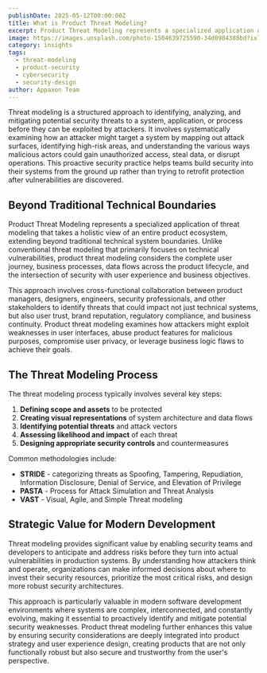 ```yaml
---
publishDate: 2025-05-12T00:00:00Z
title: What is Product Threat Modeling?
excerpt: Product Threat Modeling represents a specialized application of threat modeling that takes a holistic view of an entire product ecosystem, extending beyond traditional technical system boundaries.
image: https://images.unsplash.com/photo-1504639725590-34d0984388bd?ixlib=rb-4.0.3&auto=format&fit=crop&w=1674&q=80
category: insights
tags:
  - threat-modeling
  - product-security
  - cybersecurity
  - security-design
author: Appaxon Team
---
```


Threat modeling is a structured approach to identifying, analyzing, and mitigating potential security threats to a system, application, or process before they can be exploited by attackers. It involves systematically examining how an attacker might target a system by mapping out attack surfaces, identifying high-risk areas, and understanding the various ways malicious actors could gain unauthorized access, steal data, or disrupt operations. This proactive security practice helps teams build security into their systems from the ground up rather than trying to retrofit protection after vulnerabilities are discovered.

## Beyond Traditional Technical Boundaries

Product Threat Modeling represents a specialized application of threat modeling that takes a holistic view of an entire product ecosystem, extending beyond traditional technical system boundaries. Unlike conventional threat modeling that primarily focuses on technical vulnerabilities, product threat modeling considers the complete user journey, business processes, data flows across the product lifecycle, and the intersection of security with user experience and business objectives. 

This approach involves cross-functional collaboration between product managers, designers, engineers, security professionals, and other stakeholders to identify threats that could impact not just technical systems, but also user trust, brand reputation, regulatory compliance, and business continuity. Product threat modeling examines how attackers might exploit weaknesses in user interfaces, abuse product features for malicious purposes, compromise user privacy, or leverage business logic flaws to achieve their goals.

## The Threat Modeling Process

The threat modeling process typically involves several key steps:

1. **Defining scope and assets** to be protected
2. **Creating visual representations** of system architecture and data flows
3. **Identifying potential threats** and attack vectors
4. **Assessing likelihood and impact** of each threat
5. **Designing appropriate security controls** and countermeasures

Common methodologies include:

- **STRIDE** - categorizing threats as Spoofing, Tampering, Repudiation, Information Disclosure, Denial of Service, and Elevation of Privilege
- **PASTA** - Process for Attack Simulation and Threat Analysis
- **VAST** - Visual, Agile, and Simple Threat modeling

## Strategic Value for Modern Development

Threat modeling provides significant value by enabling security teams and developers to anticipate and address risks before they turn into actual vulnerabilities in production systems. By understanding how attackers think and operate, organizations can make informed decisions about where to invest their security resources, prioritize the most critical risks, and design more robust security architectures. 

This approach is particularly valuable in modern software development environments where systems are complex, interconnected, and constantly evolving, making it essential to proactively identify and mitigate potential security weaknesses. Product threat modeling further enhances this value by ensuring security considerations are deeply integrated into product strategy and user experience design, creating products that are not only functionally robust but also secure and trustworthy from the user's perspective. 